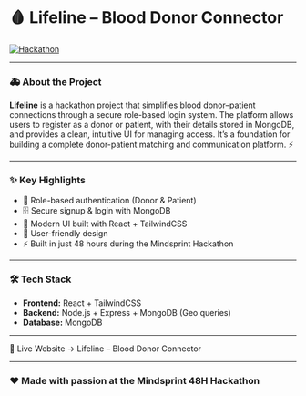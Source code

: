 # 🩸 Lifeline – Blood Donor Connector  

[![Hackathon](https://img.shields.io/badge/Mindsprint-48H%20Hackathon-red?style=flat-square&logo=hackaday)]()  

---

### 🚑 About the Project  
**Lifeline** is a hackathon project that simplifies blood donor–patient connections through a secure role-based login system.
The platform allows users to register as a donor or patient, with their details stored in MongoDB, and provides a clean, intuitive UI for managing access.
It’s a foundation for building a complete donor-patient matching and communication platform. ⚡  

---

### ✨ Key Highlights  
- 👥 Role-based authentication (Donor & Patient)
- 🗄️ Secure signup & login with MongoDB
- 🎨 Modern UI built with React + TailwindCSS
- 📱 User-friendly design
- ⚡ Built in just 48 hours during the Mindsprint Hackathon

---

### 🛠️ Tech Stack  
- **Frontend:** React + TailwindCSS  
- **Backend:** Node.js + Express + MongoDB (Geo queries)  
- **Database:** MongoDB 

---

🔗 Live Website → Lifeline – Blood Donor Connector

---

### ❤️ Made with passion at the Mindsprint 48H Hackathon
